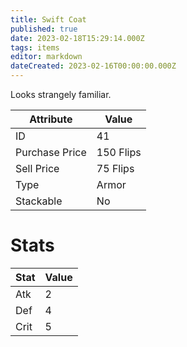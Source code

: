 ```yaml
---
title: Swift Coat
published: true
date: 2023-02-18T15:29:14.000Z
tags: items
editor: markdown
dateCreated: 2023-02-16T00:00:00.000Z
---
```


Looks strangely familiar.

|Attribute|Value|
|-|-|
|ID|41|
|Purchase Price|150 Flips|
|Sell Price|75 Flips|
|Type|Armor|
|Stackable|No|

# Stats
|Stat|Value|
|-|-|
|Atk|2|
|Def|4|
|Crit|5|
